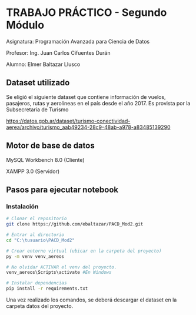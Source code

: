 # TRABAJO PRÁCTICO - Segundo Módulo

Asignatura: Programación Avanzada para Ciencia de Datos

Profesor: Ing. Juan Carlos Cifuentes Durán

Alumno: Elmer Baltazar Llusco


## Dataset utilizado
Se eligió el siguiente dataset que contiene información de vuelos, pasajeros, rutas y aerolíneas en el país desde el año 2017.
Es provista por la Subsecretaría de Turismo

https://datos.gob.ar/dataset/turismo-conectividad-aerea/archivo/turismo_aab49234-28c9-48ab-a978-a83485139290

## Motor de base de datos
MySQL Workbench 8.0 (Cliente)

XAMPP 3.0 (Servidor)

## Pasos para ejecutar notebook

### Instalación

```bash
# Clonar el repositorio
git clone https://github.com/ebaltazar/PACD_Mod2.git

# Entrar al directorio
cd "C:\tusuario\PACD_Mod2"

# Crear entorno virtual (ubicar en la carpeta del proyecto)
py -m venv venv_aereos

# No olvidar ACTIVAR el venv del proyecto.
venv_aereos\Scripts\activate #En Windows

# Instalar dependencias
pip install -r requirements.txt
```

Una vez realizado los comandos, se deberá descargar el dataset en la carpeta datos del proyecto.
